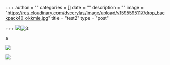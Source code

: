+++
author = ""
categories = []
date = ""
description = ""
image = "https://res.cloudinary.com/dvcerylas/image/upload/v1595595117/drop_backpack40_okkmle.jpg"
title = "test2"
type = "post"

+++
![](https://res.cloudinary.com/dvcerylas/image/upload/v1595594544/samples/landscapes/landscape-panorama.jpg)![3](/v1595595117/drop_backpack40_okkmle.jpg "2")

a

![](https://res.cloudinary.com/dvcerylas/image/upload/v1595594541/samples/cloudinary-group.jpg)

![](https://res.cloudinary.com/dvcerylas/image/upload/v1595595877/tesr_o4tfos.jpg)
